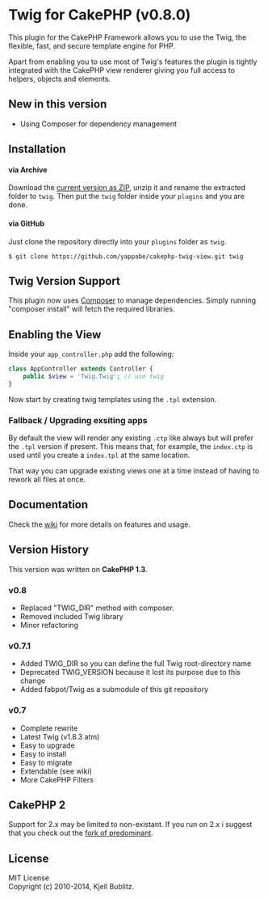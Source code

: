 # Twig for CakePHP (v0.8.0)

This plugin for the CakePHP Framework allows you to use the Twig, the flexible, fast, and secure
template engine for PHP.

Apart from enabling you to use most of Twig's features the plugin is tightly integrated with 
the CakePHP view renderer giving you full access to helpers, objects and elements.

## New in this version

- Using Composer for dependency management

## Installation

#### via Archive

Download the [current version as ZIP](https://github.com/m3nt0r/cakephp-twig-view/zipball/master), unzip it and rename the extracted folder to `twig`. Then put the `twig` folder inside your `plugins` and you are done.

#### via GitHub

Just clone the repository directly into your `plugins` folder as `twig`.

    $ git clone https://github.com/yappabe/cakephp-twig-view.git twig

## Twig Version Support

This plugin now uses [Composer](https://getcomposer.org/) to manage dependencies. 
Simply running "composer install" will fetch the required libraries.

## Enabling the View

Inside your ```app_controller.php``` add the following:

```php
class AppController extends Controller {
    public $view = 'Twig.Twig'; // use twig
}
```

Now start by creating twig templates using the `.tpl` extension. 

### Fallback / Upgrading exsiting apps

By default the view will render any existing `.ctp` like always but 
will prefer the `.tpl` version if present. This means that, for example, 
the `index.ctp` is used until you create a `index.tpl` at the same location. 

That way you can upgrade existing views one at a time instead of having 
to rework all files at once.
 
## Documentation

Check the [wiki](https://github.com/m3nt0r/cakephp-twig-view/wiki) for more details on features and usage.

## Version History

This version was written on **CakePHP 1.3**. 

### v0.8

- Replaced "TWIG_DIR" method with composer. 
- Removed included Twig library
- Minor refactoring

### v0.7.1

- Added TWIG_DIR so you can define the full Twig root-directory name
- Deprecated TWIG_VERSION because it lost its purpose due to this change
- Added fabpot/Twig as a submodule of this git repository

### v0.7

- Complete rewrite
- Latest Twig (v1.8.3 atm)
- Easy to upgrade
- Easy to install
- Easy to migrate
- Extendable (see wiki)
- More CakePHP Filters

## CakePHP 2

Support for 2.x may be limited to non-existant. 
If you run on 2.x i suggest that you check out the [fork of predominant](https://github.com/predominant/TwigView).

## License

MIT License  
Copyright (c) 2010-2014, Kjell Bublitz.
